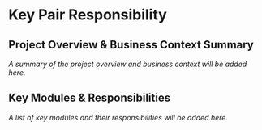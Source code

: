 # Key Pair Responsibility

## Project Overview & Business Context Summary
*A summary of the project overview and business context will be added here.*

## Key Modules & Responsibilities
*A list of key modules and their responsibilities will be added here.*
